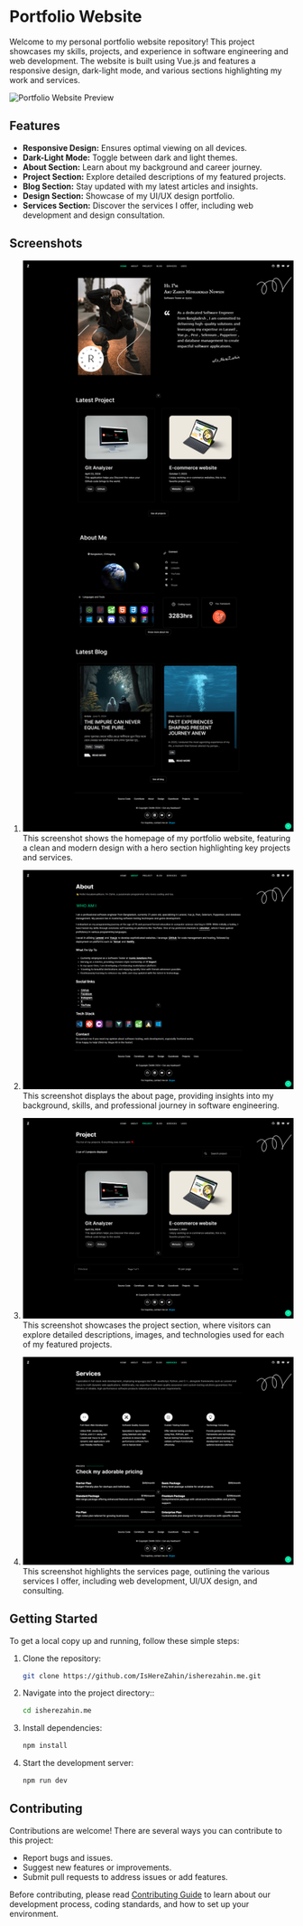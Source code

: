 # Portfolio Website

Welcome to my personal portfolio website repository! This project showcases my skills, projects, and experience in software engineering and web development. The website is built using Vue.js and features a responsive design, dark-light mode, and various sections highlighting my work and services.

![Portfolio Website Preview](./public/assets/web/hero.jpg)

## Features

- **Responsive Design:** Ensures optimal viewing on all devices.
- **Dark-Light Mode:** Toggle between dark and light themes.
- **About Section:** Learn about my background and career journey.
- **Project Section:** Explore detailed descriptions of my featured projects.
- **Blog Section:** Stay updated with my latest articles and insights.
- **Design Section:** Showcase of my UI/UX design portfolio.
- **Services Section:** Discover the services I offer, including web development and design consultation.

## Screenshots


1. ![Home Page](./public/assets/web/home.png)
   This screenshot shows the homepage of my portfolio website, featuring a clean and modern design with a hero section highlighting key projects and services.

2. ![About Page](./public/assets/web/about.png)
   This screenshot displays the about page, providing insights into my background, skills, and professional journey in software engineering.

3. ![Project Page](./public/assets/web/project.png)
   This screenshot showcases the project section, where visitors can explore detailed descriptions, images, and technologies used for each of my featured projects.

4. ![Services Page](./public/assets/web/service.png)
   This screenshot highlights the services page, outlining the various services I offer, including web development, UI/UX design, and consulting.


## Getting Started

To get a local copy up and running, follow these simple steps:

1. Clone the repository:
   ```sh
   git clone https://github.com/IsHereZahin/isherezahin.me.git

2. Navigate into the project directory::
   ```sh
   cd isherezahin.me

3. Install dependencies:
   ```sh
   npm install

4. Start the development server:
   ```sh
   npm run dev

## Contributing
Contributions are welcome! There are several ways you can contribute to this project:

- Report bugs and issues.
- Suggest new features or improvements.
- Submit pull requests to address issues or add features.

Before contributing, please read [Contributing Guide](./CONTRIBUTING.md) to learn about our development process, coding standards, and how to set up your environment.
